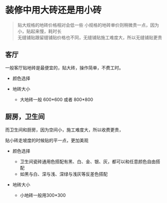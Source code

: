 # 装修中用大砖还是用小砖

>贴大规格的地砖价格相对会低一些
小规格的地砖单价则稍微贵一点，因为小，贴起来慢，耗时长  
无缝铺贴跟留缝铺贴价格也不同，无缝铺贴施工难度大，所以无缝铺贴更贵

## 客厅

一般客厅贴地砖是最便宜的，贴大砖，操作简单，不费工时。

- 颜色选择

- 地砖大小
  - 大地砖一般 600\*600 或者 800\*800

## 厨房，卫生间

而卫生间和厨房，因为空间小，施工难度大，所以收费更贵，

贴小砖走坡度的时候贴的平一点，更加美观

- 颜色选择
  - 卫生间瓷砖通用色搭配有黑、白、金、银、灰，都可以和任意颜色自由搭配
  - 如黑与白、深与浅、深绿与浅灰等反差色搭配

- 地砖大小
  - 小地砖一般用300\*300
